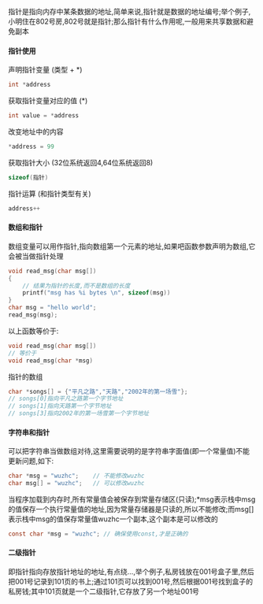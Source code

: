 指针是指向内存中某条数据的地址,简单来说,指针就是数据的地址编号;举个例子,小明住在802号房,802号就是指针;那么指针有什么作用呢,一般用来共享数据和避免副本
#### 指针使用
声明指针变量 (类型 + *)
```c
int *address
```  
获取指针变量对应的值 (*)
```c
int value = *address
```
改变地址中的内容
```c
*address = 99
```
获取指针大小 (32位系统返回4,64位系统返回8)
```c
sizeof(指针)
```
指针运算 (和指针类型有关)
```c
address++
```
#### 数组和指针
数组变量可以用作指针,指向数组第一个元素的地址,如果吧函数参数声明为数组,它会被当做指针处理
```c
void read_msg(char msg[])
{
    // 结果为指针的长度,而不是数组的长度
    printf("msg has %i bytes \n", sizeof(msg))
}
char msg = "hello world";
read_msg(msg);
```
以上函数等价于:
```c
void read_msg(char msg[])
// 等价于
void read_msg(char *msg)
```
指针的数组
```c
char *songs[] = {"平凡之路","天路","2002年的第一场雪"};
// songs[0]指向平凡之路第一个字节地址
// songs[1]指向天路第一个字节地址
// songs[3]指向2002年的第一场雪第一个字节地址
```

#### 字符串和指针
可以把字符串当做数组对待,这里需要说明的是字符串字面值(即一个常量值)不能更新问题,如下:
```c
char *msg = "wuzhc";    // 不能修改wuzhc
char msg[] = "wuzhc";   // 可以修改wuzhc
```
当程序加载到内存时,所有常量值会被保存到常量存储区(只读);*msg表示栈中msg的值保存一个执行常量值的地址,因为常量存储器是只读的,所以不能修改;而msg[]表示栈中msg的值保存常量值wuzhc一个副本,这个副本是可以修改的
```c
const char *msg = "wuzhc"; // 确保使用const,才是正确的
```

#### 二级指针
即指针指向存放指针地址的地址,有点绕...,举个例子,私房钱放在001号盒子里,然后把001号记录到101页的书上;通过101页可以找到001号,然后根据001号找到盒子的私房钱;其中101页就是一个二级指针,它存放了另一个地址001号


